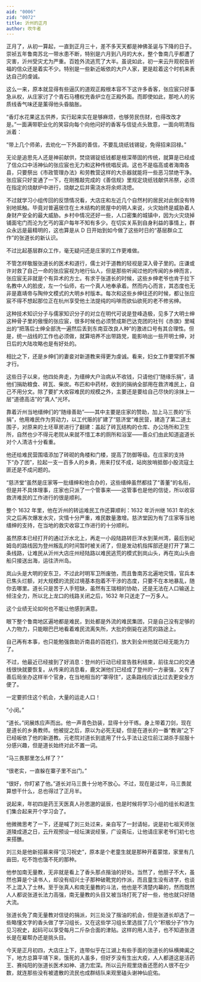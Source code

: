 ```yaml
---
aid: "0006"
zid: "0072"
title: 沂州的正月
author: 吹牛者
---
```


正月了，从初一算起，一直到正月三十，差不多天天都是神佛圣诞与下降的日子。崇祯五年鲁南苏北一带水患不断，特别是六月到八月的大水，整个鲁南几乎都遭了灾害，沂州受灾尤为严重。百姓外流逃荒了大半。虽说如此，初一来云升观祝告祈福的信众还是着实不少。特别是一些新近皈依的大户人家，更是趁着这个时机来表达自己的虔诚。

这么一来，原本就显得有些逼仄的道观正殿根本容不下这许多香客，张应宸只好事急从权，从庄家讨了个青石马槽权充香炉立在正殿外面。而即使如此，那呛人的劣质线香气味还是薰得他头昏脑胀。

“香灯水花果这五供养，实行起来实在是够麻烦，也够劳民伤财，也得改改才是。”一面满带职业化的笑容向每个向他问好的香客与信徒点头致意，一面向明清指派着：

“带上几个师弟，去劝化一下外面的善信，不要乱烧纸钱锡锭，免得招来回禄。”

无论是追思先人还是神前献供，焚烧锡锭纸钱都是根深蒂固的传统，就算是已经成了信众口中活神仙的张应宸也无力和这种传统唱反调。这也不是临高或者海南各县，只要祭出《市政管理办法》和劳教营这样的大杀器就能将一些恶习禁绝干净。张应宸只好变通了一下，在刚推敲完成的《善信规》里规定烧纸钱献供吊祭，必须在指定的烧献炉中进行，烧献之后并需浇水将余烬浇熄。

不过就学习小组传回的反馈情况看，大店庄和左近几个自然村的居民对此倒没有特别地抵触。毕竟对普遍居住在土木结构的房屋中的明人来说，火灾始终是威胁着人身财产安全的最大威胁。乡村中情况还好一些，人口密集的城镇中，因为火灾烧掉铺面宅门而沦为乞丐的富户每年不知有多少。在切实关系到自身利益的事情上，群众永远是最精明的，这也算是从 D 日开始到如今做了这些时日的“基层群众工作”的张道长的新认识。

不过比起基层群众工作，毫无疑问还是庄家的工作更难做。

不管怎样敬服张道长的医术和道行，儒士对于道教的轻视是深入骨子里的。庄谦或许对救了自己一命的张应宸视为地行仙人，但是那些听闻过他的传闻的乡绅而言，张应宸无非就是个有异术的方士。有求于张道长的时候，这些乡绅老爷也肯于拉下名教中人的脸皮，左一个仙师，右一个真人地奉承着。然而内心而言，其态度也无非是嘉靖帝与陶仲文模式的大明乡村版本。每次和这些乡绅往还的时候，都让张应宸不得不想起那位正在杭州享受他土法提纯的吗啡而欲仙欲死的老不修劣绅。

这种技术知识分子与儒家知识分子的对立在明代可说是登峰造极，见多了大明士绅这种骨子里的傲慢的张应宸，很多时候也必须赞成斯巴达克团的社刊《赤旗》里喊出的“把落后士绅全部洗一遍然后丢到东南亚改良人种”的激进口号有其合理性。但是，统一战线的工作也必须做，就算培养不出带路党，能影响出一些开明士绅，对日后的大陆攻略也是有好处的。

相比之下，还是乡绅们的妻妾对新道教来得更为虔诚。看来，妇女工作要常抓不懈才行。

这些日子以来，他四处奔走，为缙绅大户治病从不收钱，只请他们“随缘乐捐”，请他们捐助粮食、砖瓦、柴炭。布匹和中药材，收到的捐纳全部用在救济难民上，自己不用分文。除了要扩大收容难民的规模之外，主要还是要给自己尽快的涂抹上一层“道德高洁”的“真人”光环。

靠着沂州当地缙绅们的“随缘善助”——其中主要是庄家的赞助，加上马三畏的“乐捐”，他用难民作为劳动力，以工代赈的扩建了“慈济堂”难民营，建造了第二道土围子，对原来的土坯草房进行了翻建：盖起了砖瓦结构的仓库、办公场所和卫生所，自然也少不得元老院从来就不惜工本的厕所和浴室——善众们由此知道盗道长对个人清洁十分看重。

他还给难民营围墙添加了砖砌的角楼和门楼，提高了防御等级。在庄家的支持下“办了团”，拉起一支一百多人的乡勇，用来打仗不成，站岗放哨抵御小股流寇土匪还是不成问题的。

“慈济堂”虽然是庄家等一批缙绅和他合办的，这些缙绅虽然都挂了“善董”的名衔，但是并不具体理事，庄家也只派了一个管事来——这管事也是他的信徒，所以收容救济难民的工作进行的很是顺利。

整个 1632 年里，他在沂州的转运难民工作还算顺利：1632 年沂州继 1631 年的水灾之后再次爆发水灾，灾情十分严重，难民数量激增。慈济堂因为有了庄家等当地缙绅的支持，在当地的救灾收容工作进行的十分顺利。

虽然原本已经打开的通过沂水北上，再走一小段陆路转巨洋水到莱州湾，最后到屺姆岛的路线因为登州叛乱的时间暂时被关闭了，但是发动机指挥部还是打开了第二条线路，让难民从沂州大店庄州经陆路以难民逃荒的模式到岚山头，再在岚山头由船只接送出海，运往济州岛。

岚山头是大明的安东卫，不过此时明军卫所废弛，而且鲁南苏北遍地灾情，官兵本已焦头烂额，对大规模的流民过境基本抱着不干涉的态度，只要不在本地暴乱，随你去哪里。道长只是苦于人手短缺，虽然有王瑞相的协助，还是无法在人口输送上倾注全力，所以北上龙口的线路关闭之后，1632 年只送走了一万多人。

这个业绩无论如何也不能让他感到满意。

眼下整个鲁南地区遍地都是难民，到处都是外流的难民集团，只是自己没有足够的人力物力，只能眼巴巴地看着难民流离失所，大批的倒毙在逃荒的路途上。

自己再有本事，也只能勉强救助沂南县的百姓们，放大到全州他就已经无能为力了。

不过，他最近已经接到了好消息：登州的行动已经宣告胜利结束，前往龙口的交通线很快就要恢复。从传来的消息看，鹿文渊他们已经成了登州的一方豪强，又有了善后局坐办这样半个官身，在当地相当的“罩得住”，这条路线应该比过去更安全方便了。

一定要抓住这个机会，大量的运走人口！

“小闵。”

“道长。”闵展炼应声而出。他一声青色劲装，显得十分干练。身上带着刀剑，现在是道长的乡勇教师。他被捉之后，原以为必死无疑，但是在道长的一番“教诲”之下已经皈依了他的新道教。元老院对道长到底用了什么手法让这位前江湖杀手屈服十分感兴趣，但是道长始终对此不置一词。

“马三畏那里怎么样了？”

“很老实，一直躲在寨子里不出门。”

“很好，你盯紧了他。”道长对马三畏十分地不放心。不过，现在是过年，马三畏就算想干什么，总也得过了正月半。

说起来，年初四是药王天医真人孙思邈的诞辰，也是时候将学习小组的组长和道生们集合起来开个学习会了。

他微微思考了一下，还是喊了刘三处过来，亲自写了一封请帖，说是初七祖天师张道陵成道之日，云升观预设一经坛演说经箓，广设斋坛，让他请庄家老爷们初七也来搭醮。

刘三处是他新招募来得“见习祝史”，原本是个老童生就是那种开着蒙馆，家里有几亩田，吃不饱也饿不死的那种。

他参加南无量教，无非就是看上了香头那点揩油的好处。当然了，他胆子不大，虽然也算是个读书人，却没有绍兴士子那种破靴党的作派，而且童生没有进学，也谈不上混入了士林。至于张真人和南无量教的斗法，他也是不清楚内幕的，然而既然人人都说张道长法力高强，南无量教的头目又被当场打死了好一些，他也就只好随大流。

张道长免了南无量教对信徒的捐派，刘三处没了揩油的机会，但是张道长却选了一些略懂文字的香头做了学习组长，又在这些学习组长里选拔了几个“积极分子”作为见习祝史，起码可以享受每月二斤杂合面的津贴。这样的用人法子，也不知道张道长是在雇帮办还是挑头目。

今天是正月初四，大店庄上下，连带似乎在江湖上有些手面的张道长的纵横捭阖之下，地方总算平靖下来，饿死的人虽多，但好歹没有生出大疫，人人都道这是活药王、赛纯阳的张道长医术如神、道力宏深。所以云升观里烧香还愿的人很不在少数，就连那些没有被遣散的流民也成群结队来观里磕头谢神仙庇佑。
